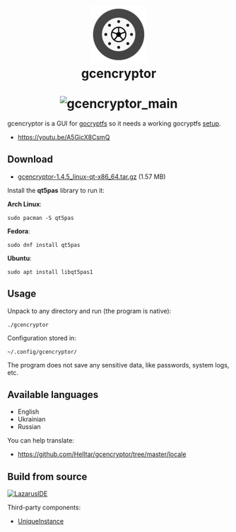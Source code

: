 <h1 align="center">
    <img src="icons/128x128.png" alt="gcencryptor_icon"/>
    <br>
    gcencryptor
    <br><br>
    <img src="https://helltar.com/projects/gcencryptor/screenshots/screenshot_19072022_160027.png" alt="gcencryptor_main"/>
</h1>

gcencryptor is a GUI for [gocryptfs](https://github.com/rfjakob/gocryptfs) so it needs a working gocryptfs [setup](https://github.com/rfjakob/gocryptfs#installation).

- https://youtu.be/A5GicX8CsmQ

Download
--------

- [gcencryptor-1.4.5_linux-qt-x86_64.tar.gz](https://github.com/Helltar/gcencryptor/releases/download/v1.4.5/gcencryptor-1.4.5_linux-qt-x86_64.tar.gz) (1.57 MB)

Install the **qt5pas** library to run it:

**Arch Linux**:

```
sudo pacman -S qt5pas
```

**Fedora**:

```
sudo dnf install qt5pas
```

**Ubuntu**:

```
sudo apt install libqt5pas1
```

Usage
-----

Unpack to any directory and run (the program is native):

```
./gcencryptor
```

Configuration stored in:

```
~/.config/gcencryptor/
```

The program does not save any sensitive data, like passwords, system logs, etc.

Available languages
-------------------
- English
- Ukrainian
- Russian

You can help translate:
- https://github.com/Helltar/gcencryptor/tree/master/locale

Build from source
-----------------

[![LazarusIDE](http://wiki.lazarus.freepascal.org/images/9/94/built_with_lazarus_logo.png)](http://www.lazarus-ide.org)

Third-party components:

- [UniqueInstance](https://github.com/blikblum/luipack/releases/tag/uniqueinstance-1.1)
